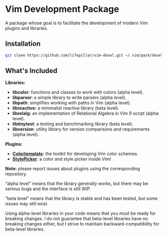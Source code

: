 # Vim Development Package

A package whose goal is to facilitate the development of modern Vim plugins and
libraries.


## Installation

```sh
git clone https://github.com/lifepillar/vim-devel.git ~/.vim/pack/devel
```


## What's Included

**Libraries:**

- **libcolor**: functions and classes to work with colors (alpha level).
- **libparser**: a simple library to write parsers (alpha level).
- **libpath**: simplifies working with paths in Vim (alpha level).
- **libreactive:** a minimalist reactive library (beta level).
- **librelalg:** an implementation of Relational Algebra in Vim 9 script (alpha
  level).
- **libtinytest**: a testing and benchmarking library (beta level).
- **libversion**: utility library for version comparisons and requirements
  (alpha level).

**Plugins:**

- [**Colortemplate**](https://github.com/lifepillar/vim-colortemplate/): the
  toolkit for developing Vim color schemes.
- [**StylePicker**](https://github.com/lifepillar/vim-stylepicker): a color and
  style picker inside Vim!

**Note:** please report issues about plugins using the corresponding
repository.

“alpha level” means that the library generally works, but there may be serious
bugs and the interface is still WIP.

“beta level” means that the library is stable and has been tested, but some
issues may still exist.

Using alpha-level libraries in your code means that you must be ready for
breaking changes. I do not guarantee that beta-level libraries have no breaking
changes either, but I strive to maintain backward-compatibility for beta-level
libraries.
